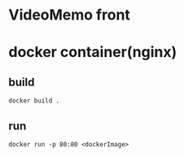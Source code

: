 # VideoMemo front

# docker container(nginx)

## build
```
docker build .
```

## run
```
docker run -p 80:80 <dockerImage>
```